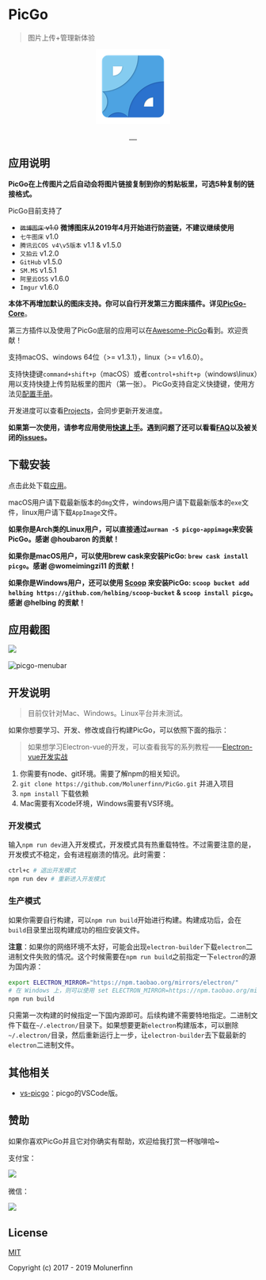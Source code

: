 # PicGo 

> 图片上传+管理新体验 

<p align="center">
  <img src="https://raw.githubusercontent.com/Molunerfinn/test/master/picgo/New%20LOGO-150.png" alt="">
</p>
<p align="center">
  <a href="https://github.com/feross/standard">
    <img src="https://img.shields.io/badge/code%20style-standard-green.svg?style=flat-square" alt="">
  </a>
  <a href="https://travis-ci.org/Molunerfinn/PicGo/builds">
    <img src="https://img.shields.io/travis/Molunerfinn/PicGo.svg?style=flat-square" alt="">
  </a>
  <a href="https://github.com/Molunerfinn/PicGo/releases">
    <img src="https://img.shields.io/github/downloads/Molunerfinn/PicGo/total.svg?style=flat-square" alt="">
  </a>
  <a href="https://github.com/Molunerfinn/PicGo/releases/latest">
    <img src="https://img.shields.io/github/release/Molunerfinn/PicGo.svg?style=flat-square" alt="">
  </a>
  <a href="https://github.com/PicGo/bump-version">
    <img src="https://img.shields.io/badge/picgo-convention-blue.svg?style=flat-square" alt="">
  </a>
</p>

## 应用说明

**PicGo在上传图片之后自动会将图片链接复制到你的剪贴板里，可选5种复制的链接格式。**

PicGo目前支持了

- ~~`微博图床` v1.0~~ **微博图床从2019年4月开始进行防盗链，不建议继续使用**
- `七牛图床` v1.0
- `腾讯云COS v4\v5版本` v1.1 & v1.5.0
- `又拍云` v1.2.0
- `GitHub` v1.5.0
- `SM.MS` v1.5.1
- `阿里云OSS` v1.6.0
- `Imgur` v1.6.0

**本体不再增加默认的图床支持。你可以自行开发第三方图床插件。详见[PicGo-Core](https://picgo.github.io/PicGo-Core-Doc/)**。

第三方插件以及使用了PicGo底层的应用可以在[Awesome-PicGo](https://github.com/PicGo/Awesome-PicGo)看到。欢迎贡献！

支持macOS、windows 64位（>= v1.3.1），linux（>= v1.6.0）。

支持快捷键`command+shift+p`（macOS）或者`control+shift+p`（windows\linux）用以支持快捷上传剪贴板里的图片（第一张）。
PicGo支持自定义快捷键，使用方法见[配置手册](https://picgo.github.io/PicGo-Doc/zh/guide/config.html)。

开发进度可以查看[Projects](https://github.com/Molunerfinn/PicGo/projects)，会同步更新开发进度。

**如果第一次使用，请参考应用使用[快速上手](https://picgo.github.io/PicGo-Doc/zh/guide/getting-started.html)。遇到问题了还可以看看[FAQ](https://github.com/Molunerfinn/PicGo/blob/dev/FAQ.md)以及被关闭的[issues](https://github.com/Molunerfinn/PicGo/issues?q=is%3Aissue+is%3Aclosed)。**

## 下载安装

点击此处下载[应用](https://github.com/Molunerfinn/PicGo/releases)。

macOS用户请下载最新版本的`dmg`文件，windows用户请下载最新版本的`exe`文件，linux用户请下载`AppImage`文件。

**如果你是Arch类的Linux用户，可以直接通过`aurman -S picgo-appimage`来安装PicGo。感谢 @houbaron 的贡献！**

**如果你是macOS用户，可以使用brew cask来安装PicGo: `brew cask install picgo`。感谢 @womeimingzi11 的贡献！**

**如果你是Windows用户，还可以使用 [Scoop](https://scoop.sh/) 来安装PicGo: `scoop bucket add helbing https://github.com/helbing/scoop-bucket` & `scoop install picgo`。 感谢 @helbing 的贡献！**

## 应用截图

![](https://raw.githubusercontent.com/Molunerfinn/test/master/picgo/picgo-2.0.gif)

![picgo-menubar](https://user-images.githubusercontent.com/12621342/34242310-b5056510-e655-11e7-8568-60ffd4f71910.gif)

## 开发说明

> 目前仅针对Mac、Windows。Linux平台并未测试。

如果你想要学习、开发、修改或自行构建PicGo，可以依照下面的指示：

> 如果想学习Electron-vue的开发，可以查看我写的系列教程——[Electron-vue开发实战](https://molunerfinn.com/tags/Electron-vue/)

1. 你需要有node、git环境。需要了解npm的相关知识。
2. `git clone https://github.com/Molunerfinn/PicGo.git` 并进入项目
3. `npm install` 下载依赖
4. Mac需要有Xcode环境，Windows需要有VS环境。

### 开发模式

输入`npm run dev`进入开发模式，开发模式具有热重载特性。不过需要注意的是，开发模式不稳定，会有进程崩溃的情况。此时需要：

```bash
ctrl+c # 退出开发模式
npm run dev # 重新进入开发模式
```

### 生产模式

如果你需要自行构建，可以`npm run build`开始进行构建。构建成功后，会在`build`目录里出现构建成功的相应安装文件。

**注意**：如果你的网络环境不太好，可能会出现`electron-builder`下载`electron`二进制文件失败的情况。这个时候需要在`npm run build`之前指定一下`electron`的源为国内源：

```bash
export ELECTRON_MIRROR="https://npm.taobao.org/mirrors/electron/"
# 在 Windows 上，则可以使用 set ELECTRON_MIRROR=https://npm.taobao.org/mirrors/electron/ （无需引号）
npm run build
```

只需第一次构建的时候指定一下国内源即可。后续构建不需要特地指定。二进制文件下载在`~/.electron/`目录下。如果想要更新`electron`构建版本，可以删除`~/.electron/`目录，然后重新运行上一步，让`electron-builder`去下载最新的`electron`二进制文件。

## 其他相关

- [vs-picgo](https://github.com/Spades-S/vs-picgo)：picgo的VSCode版。

## 赞助

如果你喜欢PicGo并且它对你确实有帮助，欢迎给我打赏一杯咖啡哈~

支付宝：

![](https://user-images.githubusercontent.com/12621342/34188165-e7cdf372-e56f-11e7-8732-1338c88b9bb7.jpg)

微信：

![](https://user-images.githubusercontent.com/12621342/34188201-212cda84-e570-11e7-9b7a-abb298699d85.jpg)

## License

[MIT](http://opensource.org/licenses/MIT)

Copyright (c) 2017 - 2019 Molunerfinn
